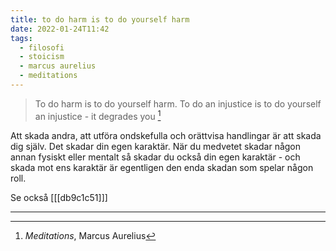 ```yaml
---
title: to do harm is to do yourself harm
date: 2022-01-24T11:42
tags: 
  - filosofi 
  - stoicism
  - marcus aurelius
  - meditations
---
```


> To do harm is to do yourself harm. To do an injustice is to do yourself an
> injustice - it degrades you [^1]

Att skada andra, att utföra ondskefulla och orättvisa handlingar är att skada
dig själv. Det skadar din egen karaktär. När du medvetet skadar någon annan
fysiskt eller mentalt så skadar du också din egen karaktär - och skada mot ens
karaktär är egentligen den enda skadan som spelar någon roll.

Se också [[[db9c1c51]]] 

***
[^1]: _Meditations_, Marcus Aurelius



